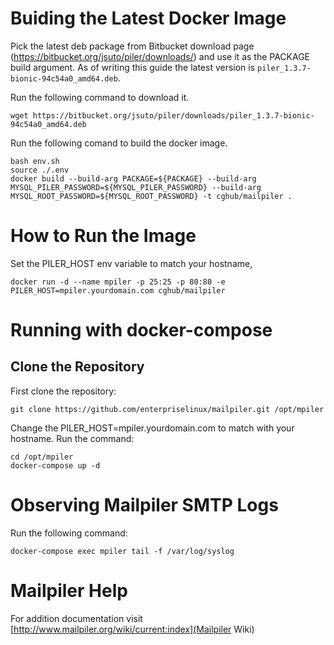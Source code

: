 # Buiding the Latest Docker Image 

Pick the latest deb package from Bitbucket download page (https://bitbucket.org/jsuto/piler/downloads/) and use it as the PACKAGE build argument. As of writing  this guide the latest version is `piler_1.3.7-bionic-94c54a0_amd64.deb`.

Run the following command to download it.

```
wget https://bitbucket.org/jsuto/piler/downloads/piler_1.3.7-bionic-94c54a0_amd64.deb
```
Run the following comand to build the docker image. 

```
bash env.sh
source ./.env 
docker build --build-arg PACKAGE=${PACKAGE} --build-arg MYSQL_PILER_PASSWORD=${MYSQL_PILER_PASSWORD} --build-arg MYSQL_ROOT_PASSWORD=${MYSQL_ROOT_PASSWORD} -t cghub/mailpiler .
```

# How to Run the Image

Set the PILER_HOST env variable to match your hostname, 

```
docker run -d --name mpiler -p 25:25 -p 80:80 -e PILER_HOST=mpiler.yourdomain.com cghub/mailpiler
```
# Running with docker-compose

## Clone the Repository

First clone the repository:

```
git clone https://github.com/enterpriselinux/mailpiler.git /opt/mpiler
```

Change the PILER_HOST=mpiler.yourdomain.com to match with your hostname. Run the command:

```
cd /opt/mpiler
docker-compose up -d
```
# Observing Mailpiler SMTP Logs

Run the following command:

```
docker-compose exec mpiler tail -f /var/log/syslog
```

# Mailpiler Help

For addition documentation visit [http://www.mailpiler.org/wiki/current:index](Mailpiler Wiki)

